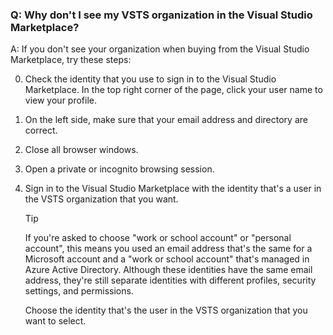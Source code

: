 ### Q:		Why don't I see my VSTS organization in the Visual Studio Marketplace?

A:	If you don't see your organization when buying from the Visual Studio Marketplace, 
try these steps:

0.	Check the identity that you use to sign in to the Visual Studio Marketplace. 
In the top right corner of the page, click your user name to view your profile. 
0.	On the left side, make sure that your email address and directory are correct.
0.	Close all browser windows.
0.	Open a private or incognito browsing session.
0.	Sign in to the Visual Studio Marketplace with the identity 
that's a user in the VSTS organization that you want.

	> [!TIP]
	> If you're asked to choose "work or school account" or 
	> "personal account", this means you used an email address 
	> that's the same for a Microsoft account and a "work or school account" 
	> that's managed in Azure Active Directory. 
	> Although these identities have the same email address, 
	> they're still separate identities with different profiles, 
	> security settings, and permissions.
	> 
	> Choose the identity that's the user in 
	> the VSTS organization that you want to select.

